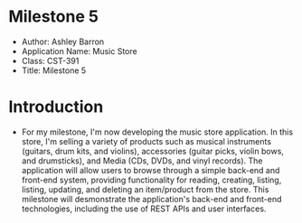 # Milestone 5
- Author: Ashley Barron
- Application Name: Music Store
- Class: CST-391
- Title: Milestone 5

# Introduction
- For my milestone, I'm now developing the music store application. In this store, I'm selling a variety of products such as musical instruments (guitars, drum kits, and violins), accessories (guitar picks, violin bows, and drumsticks), and Media (CDs, DVDs, and vinyl records). The application will allow users to browse through a simple back-end and front-end system, providing  functionality for reading, creating, listing, listing, updating, and deleting an item/product from the store. This milestone will desmonstrate the application's back-end and front-end technologies, including the use of REST APIs and user interfaces. 
